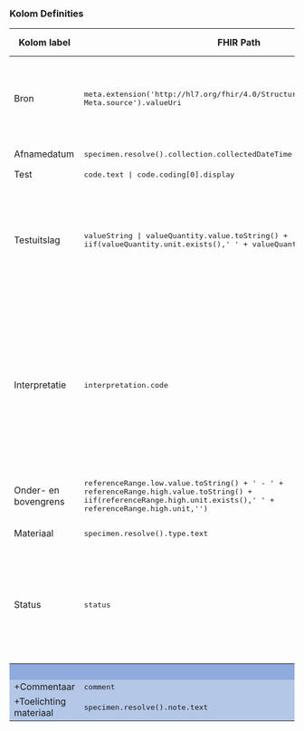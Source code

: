 ### Kolom Definities
<table class="grid">
<thead>
<th>Kolom label</th>
<th width="25%">FHIR Path</th>
<th>FHIR Type</th>
<th>Zib element</th>
<th>Toelichting of regels</th>
</thead>
<tbody>
<tr>
<td>Bron</td>
<td><samp>meta.extension('http://hl7.org/fhir/4.0/StructureDefinition/extension-Meta.source').valueUri</samp></td>
<td><code>string</code></td>
<td>nvt</td>
<td>Lookup adhv uri (AGB-Z of OID) <code>&lt;adressering-base&gt;/Organization?identifier=&lt;.meta.tag.code&gt;</code> en gebruik dan <code>Organization.name</code></td>
</tr>
<tr>
<td>Afnamedatum</td>
<td><samp>specimen.resolve().collection.collectedDateTime | effectiveDateTime</samp></td>
<td><code>dateTime</code></td>
<td>Monster/ AfnameDatumTijd</td>
<td></td>
</tr>
<tr>
<td>Test</td>
<td><samp>code.text | code.coding[0].display</samp></td>
<td><code>string</code></td>
<td>TestCode</td>
<td></td>
</tr>
<tr>
<td>Testuitslag</td>
<td><samp>valueString | valueQuantity.value.toString() + iif(valueQuantity.unit.exists(),' ' + valueQuantity.unit,'')</samp></td>
<td><code>string</code></td>
<td>TestUitslag</td>
<td><b>Epic:</b> Indien lab-order geannuleerd, dan krijgt dit alsnog de status <code>Definitief</code> met een Testuitslag van <code>GEANNULEERD</code>. Dit is voor nu akkoord bevonden door stuurgroep Zorgviewer.</td>
</tr>
<tr>
<td>Interpretatie</td>
<td><samp>interpretation.code</samp></td>
<td><code>string</code></td>
<td>InterpretatieVlaggen</td>
<td><code>AA</code>: uitroepteken icon, kritiek<br/><code>281302008</code> of <code>H</code>: pijl omhoog, boven de bovengrens<br/><code>281300000</code> of <code>L</code>: pijl naar beneden, onder de ondergrens<br/>N.B. <code>Resistent</code>, <code>Intermediar</code> en <code>Sensitief</code> vanuit de standaard zijn niet van toepassing op de klinische chemie.</td>
</tr>
<tr>
<td>Onder- en bovengrens</td>
<td><samp>referenceRange.low.value.toString() + ' - ' + referenceRange.high.value.toString() + iif(referenceRange.high.unit.exists(),' ' + referenceRange.high.unit,'')</samp></td>
<td><code>string</code></td>
<td>ReferentieOndergrens, ReferentieBovengrens</td>
<td>Indien <code>low.unit</code> en <code>high.unit</code> niet gelijk zijn aan elkaar toon dan <code>unit</code> bij beide.</td>
</tr>
<tr>
<td>Materiaal</td>
<td><samp>specimen.resolve().type.text</samp></td>
<td><code>string</code></td>
<td>Monster/ Monstermateriaal</td>
<td></td>
</tr>
<tr>
<td>Status</td>
<td><samp>status</samp></td>
<td><code>string</code></td>
<td>ResultaatStatus</td>
<td><b>Epic:</b> Indien lab-order geannuleerd, dan krijgt dit alsnog de status <code>Definitief</code> met een Testuitslag van <code>GEANNULEERD</code>. Dit is voor nu akkoord bevonden door stuurgroep Zorgviewer.</td>
</tr>
<tr style="background-color:#8faadc; color:white"><th colspan="5">UITKLAPVELD</th></tr>
<tr style="background-color:#b4c7e7">
<td>+Commentaar</td>
<td><samp>comment</samp></td>
<td><code>string</code></td>
<td>Toelichting</td>
<td></td>
</tr>
<tr style="background-color:#b4c7e7">
<td>+Toelichting materiaal</td>
<td><samp>specimen.resolve().note.text</samp></td>
<td><code>string</code></td>
<td>Monster/ Toelichting</td>
<td></td>
</tr>
</tbody>
</table>